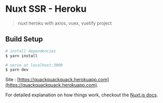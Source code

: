 # Nuxt SSR - Heroku

> nuxt heroku with axios, vuex, vuetify project

## Build Setup

``` bash
# install dependencies
$ yarn install

# serve at localhost:3000
$ yarn dev
```

Site : [https://quackquackquack.herokuapp.com](https://quackquackquack.herokuapp.com).


For detailed explanation on how things work, checkout the [Nuxt.js docs](https://github.com/nuxt/nuxt.js).